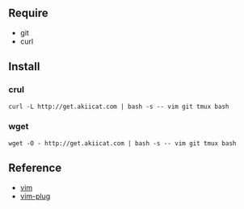 
## Require

- git
- curl

## Install

### crul

```shell
curl -L http://get.akiicat.com | bash -s -- vim git tmux bash
```

### wget

```shell
wget -O - http://get.akiicat.com | bash -s -- vim git tmux bash
```

## Reference

- [vim](https://github.com/vim/vim)
- [vim-plug](https://github.com/junegunn/vim-plug)
